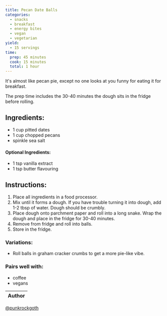 ```yaml
---
title: Pecan Date Balls
categories:
  - snacks
  - breakfast
  - energy bites
  - vegan
  - vegetarian
yield:
  - 15 servings
time:  
  prep: 45 minutes
  cook: 15 minutes
  total: 1 hour
---
```


It's almost like pecan pie, except no one looks at you funny for eating it for breakfast.

The prep time includes the 30-40 minutes the dough sits in the fridge before rolling.

## Ingredients:
* 1 cup pitted dates
* 1 cup chopped pecans
* spinkle sea salt

#### Optional Ingredients:
* 1 tsp vanilla extract
* 1 tsp butter flavouring
 
## Instructions:
1. Place all ingredients in a food processor.
2. Mix until it forms a dough. If you have trouble turning it into dough, add 1-2 tbsp of water. Dough should be crumbly.
3. Place dough onto parchment paper and roll into a long snake. Wrap the dough and place in the fridge for 30-40 minutes.
3. Remove from fridge and roll into balls.
4. Store in the fridge.


### Variations:
* Roll balls in graham cracker crumbs to get a more pie-like vibe.

### Pairs well with:
* coffee
* vegans

Author |
------ |
[@punkrockgoth](https://github.com/punkrockgoth)
